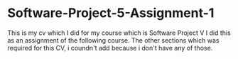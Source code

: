 # Software-Project-5-Assignment-1
This is my cv which I did for my course which is Software Project V
I did this as an assignment of the following course.
The other sections which was required for this CV, i coundn't add because i don't have any of those. 
